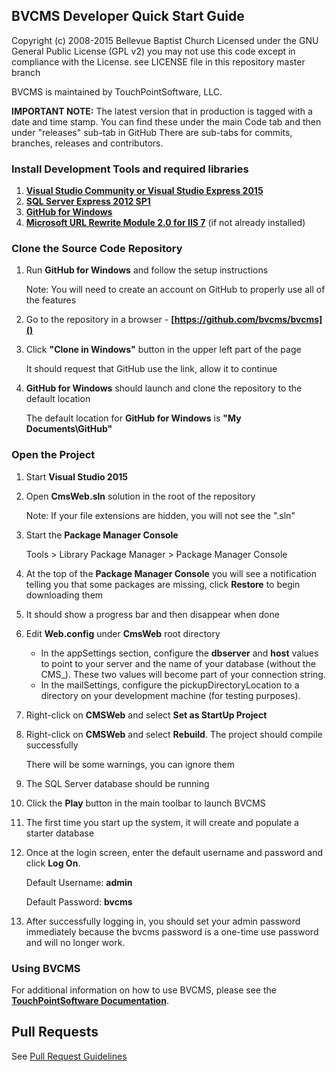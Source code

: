 <!--- HTML Links --->
[GHW]: http://windows.github.com/ "GitHub for Windows"
[DOC]: http://docs.touchpointsoftware.com "TouchPointSoftware User Documentation"
[IDE]: http://www.visualstudio.com/en-us/downloads/
[SQL]: http://msdn.microsoft.com/en-us/evalcenter/hh230763.aspx
[WEB]: http://visualstudiogallery.msdn.microsoft.com/56633663-6799-41d7-9df7-0f2a504ca361
[RWM]: http://www.microsoft.com/en-us/download/details.aspx?id=7435
[PR]: PullRequestGuidelines.md

BVCMS Developer Quick Start Guide
---

Copyright (c) 2008-2015 Bellevue Baptist Church 
Licensed under the GNU General Public License (GPL v2)
you may not use this code except in compliance with the License.
see LICENSE file in this repository master branch

BVCMS is maintained by TouchPointSoftware, LLC.

**IMPORTANT NOTE:**
The latest version that in production is tagged with a date and time stamp. 
You can find these under the main Code tab and then under "releases" sub-tab in GitHub
There are sub-tabs for commits, branches, releases and contributors.

### Install Development Tools and required libraries

1. **[Visual Studio Community or Visual Studio Express 2015][IDE]**
1. **[SQL Server Express 2012 SP1][SQL]**
1. **[GitHub for Windows][GHW]**
1. **[Microsoft URL Rewrite Module 2.0 for IIS 7][RWM]** (if not already installed)

### Clone the Source Code Repository

1. Run **GitHub for Windows** and follow the setup instructions

	Note: You will need to create an account on GitHub to properly use all of the features

1. Go to the repository in a browser - **[https://github.com/bvcms/bvcms]()**

1. Click **"Clone in Windows"** button in the upper left part of the page

	It should request that GitHub use the link, allow it to continue

1. **GitHub for Windows** should launch and clone the repository to the default location

	The default location for **GitHub for Windows** is **"My Documents\\GitHub"**

### Open the Project

1. Start **Visual Studio 2015**

1. Open **CmsWeb.sln** solution in the root of the repository

	Note: If your file extensions are hidden, you will not see the ".sln"

1. Start the **Package Manager Console**

	Tools > Library Package Manager > Package Manager Console

1. At the top of the **Package Manager Console** you will see a notification telling you that some packages are missing, click **Restore** to begin downloading them

1. It should show a progress bar and then disappear when done

1. Edit **Web.config** under **CmsWeb** root directory

	- In the appSettings section, configure the **dbserver** and **host** values to point to your server and the name of your database (without the CMS_). These two values will become part of your connection string.
	- In the mailSettings, configure the pickupDirectoryLocation to a directory on your development machine (for testing purposes).

1. Right-click on **CMSWeb** and select **Set as StartUp Project**

1. Right-click on **CMSWeb** and select **Rebuild**. The project should compile successfully

	There will be some warnings, you can ignore them

1. The SQL Server database should be running

1. Click the **Play** button in the main toolbar to launch BVCMS

1. The first time you start up the system, it will create and populate a starter database

1. Once at the login screen, enter the default username and password and click **Log On**.

	Default Username: **admin**
	
	Default Password: **bvcms**

1. After successfully logging in, you should set your admin password immediately because the bvcms password is a one-time use password and will no longer work.

### Using BVCMS

For additional information on how to use BVCMS, please see the **[TouchPointSoftware Documentation][DOC]**.

## Pull Requests

See [Pull Request Guidelines][PR]


